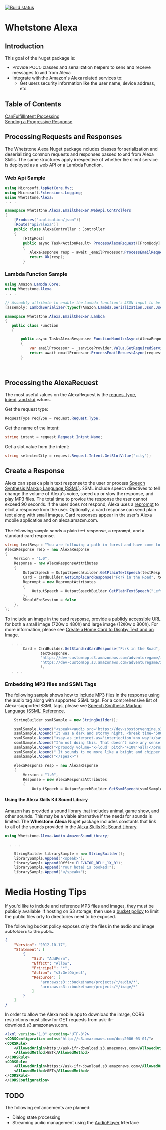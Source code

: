 [![Build status](https://ci.appveyor.com/api/projects/status/qshnu4qyhtpv3m06/branch/master?svg=true)](https://ci.appveyor.com/project/johniwasz/whetstone-alexa/branch/master)

# Whetstone Alexa

## Introduction

This goal of the Nuget package is:

* Provide POCO classes and serialization helpers to send and receive messages to and from Alexa
* Integrate with the Amazon's Alexa related services to:
  * Get users security information like the user name, device address, etc.

## Table of Contents

[CanFulfillIntent Processing](https://github.com/WhetstoneTechnologies/Whetstone.Alexa/blob/master/CanFulfillIntent.md) <br/>
[Sending a Progressive Response](https://github.com/WhetstoneTechnologies/Whetstone.Alexa/blob/master/ProgressiveResponse.md)

## Processing Requests and Responses

The Whetstone.Alexa Nuget package includes classes for serialization and deserializing common requests and responses passed to and from 
Alexa Skills. The same structures apply irrespective of whether the client service is deployed as a web API or a Lambda Function. 

### Web Api Sample

```csharp
using Microsoft.AspNetCore.Mvc;
using Microsoft.Extensions.Logging;
using Whetstone.Alexa;
. . .

namespace Whetstone.Alexa.EmailChecker.WebApi.Controllers
{
    [Produces("application/json")]
    [Route("api/alexa")]
    public class AlexaController : Controller
    {       
        [HttpPost]
        public async Task<ActionResult> ProcessAlexaRequest([FromBody] AlexaRequest request)
        {
           AlexaResponse resp = await _emailProcessor.ProcessEmailRequestAsync(request);
           return Ok(resp);
        }

```

### Lambda Function Sample
 ```csharp
using Amazon.Lambda.Core;
using Whetstone.Alexa
. . .

// Assembly attribute to enable the Lambda function's JSON input to be converted into a .NET class.
[assembly: LambdaSerializer(typeof(Amazon.Lambda.Serialization.Json.JsonSerializer))]

namespace Whetstone.Alexa.EmailChecker.Lambda
{
    public class Function
    {

        public async Task<AlexaResponse> FunctionHandlerAsync(AlexaRequest request, ILambdaContext context)
        {
            var emailProcessor = _serviceProvider.Value.GetRequiredService<IEmailProcessor>();
            return await emailProcessor.ProcessEmailRequestAsync(request);     
        }
```
<br/>

## Processing the AlexaRequest

The most useful values on the AlexaRequest is the [request type](https://developer.amazon.com/docs/custom-skills/request-types-reference.html), \
[intent, and slot](https://developer.amazon.com/docs/custom-skills/create-the-interaction-model-for-your-skill.html#intents-and-slots) values. 

Get the request type:
 ```csharp
RequestType reqType = request.Request.Type;
```

Get the name of the intent:
 ```csharp
string intent = request.Request.Intent.Name;
```

Get a slot value from the intent:
```csharp
string selectedCity = request.Request.Intent.GetSlotValue("city"); 
```

## Create a Response
Alexa can speak a plain text response to the user or process [Speech Synthesis Markup Language (SSML)](https://developer.amazon.com/docs/custom-skills/speech-synthesis-markup-language-ssml-reference.html).
SSML include speech directives to tell change the volume of Alexa's voice, speed up or slow the response, and play MP3 files. The total time to provide the response the user cannot exceed 90 seconds. If the user
does not respond, Alexa uses a [reprompt](https://developer.amazon.com/docs/custom-skills/request-and-response-json-reference.html#reprompt-object) to elicit a response from the user. Optionally, a
card response can send plain text along with small images. Card responses appear in the user's Alexa mobile application and on alexa.amazon.com.
<br/>
<br/>
The following sample sends a plain text response, a reprompt, and a standard card response.

```csharp
string textResp = "You are following a path in forest and have come to a fork. Would you like to go left or right?";
AlexaResponse resp = new AlexaResponse
{
    Version = "1.0",
    Response = new AlexaResponseAttributes
    {
        OutputSpeech = OutputSpeechBuilder.GetPlainTextSpeech(textResp),
        Card = CardBuilder.GetSimpleCardResponse("Fork in the Road", textResp),
        Reprompt = new RepromptAttributes
        {
            OutputSpeech = OutputSpeechBuilder.GetPlainTextSpeech("Left or right?"),
        },
        ShouldEndSession = false
    },
};
```

To include an image in the card response, provide a publicly accessible URL for both a small image (720w x 480h) and large image (1200w x 800h).
For more information, please see [Create a Home Card to Display Text and an Image](https://developer.amazon.com/docs/custom-skills/include-a-card-in-your-skills-response.html#create-a-home-card-to-display-text-and-an-image).

```csharp
   . . .
        Card = CardBuilder.GetStandardCardResponse("Fork in the Road",
                textResponse,
                "https://dev-customapp.s3.amazonaws.com/adventuregame/images/forkintheroad_720x800.png",
                "https://dev-customapp.s3.amazonaws.com/adventuregame/images/forkintheroad_1200x800.png"
                ),
   . . .
```


### Embedding MP3 files and SSML Tags

The following sample shows how to include MP3 files in the response using the audio tag along with supported SSML tags. For a comprehensive list of Alexa-supported SSML tags, please see [Speech Synthesis Markup Language (SSML) Reference](https://developer.amazon.com/docs/custom-skills/speech-synthesis-markup-language-ssml-reference.html).

```csharp
    StringBuilder ssmlSample = new StringBuilder();

    ssmlSample.Append("<speak><audio src='https://dev-sbsstoryengine.s3.amazonaws.com/stories/animalfarmpi/audio/Act1-OpeningMusic-alexa.mp3'/> ");
    ssmlSample.Append("It was a dark and stormy night. <break time='500ms'/>");
    ssmlSample.Append("<say-as interpret-as='interjection'>no way!</say-as> ");
    ssmlSample.Append("I'm not doing this. That doesn’t make any sense!  That music didn’t sound dark and stormy at ");
    ssmlSample.Append("<prosody volume='x-loud' pitch='+10%'>all!</prosody>");
    ssmlSample.Append(" It sounds to me more like a bright and chipper morning! Should we go with dark and stormy, or bright and chipper?");
    ssmlSample.Append("</speak>")

    AlexaResponse resp = new AlexaResponse
    {
        Version = "1.0",
        Response = new AlexaResponseAttributes
        {
            OutputSpeech = OutputSpeechBuilder.GetSsmlSpeech(ssmlSample.ToString()),
```

#### Using the Alexa Skills Kit Sound Library

Amazon has provided a sound library that includes animal, game show, and other sounds. This may be a viable alternative if the needs for sounds is limited. The **Whetstone.Alexa** Nuget package includes 
constants that link to all of the sounds provided in the [Alexa Skills Kit Sound Library](https://developer.amazon.com/docs/custom-skills/ask-soundlibrary.html).

```csharp
using Whetstone.Alexa.Audio.AmazonSoundLibrary;

  . . .

    StringBuilder librarySample = new StringBuilder();
    librarySample.Append("<speak>");
    librarySample.Append(Office.ELEVATOR_BELL_1X_01);
    librarySample.Append("Your hotel is booked!");
    librarySample.Append("</speak>");
```

# Media Hosting Tips

If you'd like to include and reference MP3 files and images, they must be publicly available. If hosting on S3 storage, then use a [bucket policy](https://docs.aws.amazon.com/AmazonS3/latest/dev/example-bucket-policies.html) 
to limit the public files only to directories need to be exposed.
<br/>

The following bucket policy exposes only the files in the audio and image subfolders to the public. 
```json
{
    "Version": "2012-10-17",
    "Statement": [
        {
            "Sid": "AddPerm",
            "Effect": "Allow",
            "Principal": "*",
            "Action": "s3:GetObject",
            "Resource": [
                "arn:aws:s3:::bucketname/projects/*/audio/*",
                "arn:aws:s3:::bucketname/projects/*/image/*"
            ]
        }
    ]
}
```

In order to allow the Alexa mobile app to download the image, CORS restrictions must allow for GET requests from ask-ifr-download.s3.amazonaws.com.

```xml
<?xml version="1.0" encoding="UTF-8"?>
<CORSConfiguration xmlns="http://s3.amazonaws.com/doc/2006-03-01/">
<CORSRule>
    <AllowedOrigin>http://ask-ifr-download.s3.amazonaws.com</AllowedOrigin>
    <AllowedMethod>GET</AllowedMethod>
</CORSRule>
<CORSRule>
    <AllowedOrigin>https://ask-ifr-download.s3.amazonaws.com</AllowedOrigin>
    <AllowedMethod>GET</AllowedMethod>
</CORSRule>
</CORSConfiguration>
```

## TODO
The following enhancements are planned:

- Dialog state processing
- Streaming audio management using the [AudioPlayer](https://developer.amazon.com/docs/custom-skills/audioplayer-interface-reference.html) Interface
